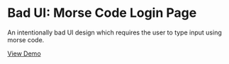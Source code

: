 # Bad UI: Morse Code Login Page

An intentionally bad UI design which requires the user to type input using morse code.

[View Demo](https://minglaitin.github.io/badUI-morse-input/)